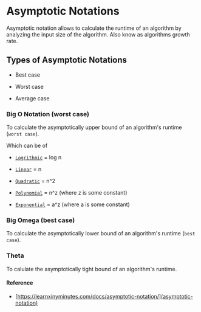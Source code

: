 # Asymptotic Notations

Asymptotic notation allows to calculate the runtime of an algorithm by analyzing the input size of the algorithm. Also know as algorithms growth rate. 


## Types of Asymptotic Notations

- Best case 

- Worst case 

- Average case

### Big O Notation (worst case)

To calculate the asymptotically upper bound of an algorithm's runtime (`worst case`).

Which can be of

- [`Logrithmic`]() = log n

- [`Linear`]() = n

- [`Quadratic`]() = n^2

- [`Polynomial`]() = n^z (where z is some constant)

- [`Exponential`]() = a^z (where a is some constant)

### Big Omega (best case)

To calculate the asymptotically lower bound of an algorithm's runtime (`best case`).

### Theta

To calulate the asymptotically tight bound of an algorithm's runtime. 

#### Reference

- [https://learnxinyminutes.com/docs/asymptotic-notation/](asymptotic-notation)
